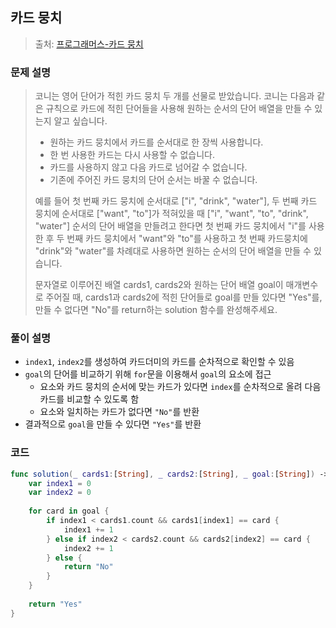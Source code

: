 ## 카드 뭉치

> 출처: [프로그래머스-카드 뭉치](https://school.programmers.co.kr/learn/courses/30/lessons/159994)

### 문제 설명
> 코니는 영어 단어가 적힌 카드 뭉치 두 개를 선물로 받았습니다. 코니는 다음과 같은 규칙으로 카드에 적힌 단어들을 사용해 원하는 순서의 단어 배열을 만들 수 있는지 알고 싶습니다.
> 
> - 원하는 카드 뭉치에서 카드를 순서대로 한 장씩 사용합니다.
> - 한 번 사용한 카드는 다시 사용할 수 없습니다.
> - 카드를 사용하지 않고 다음 카드로 넘어갈 수 없습니다.
> - 기존에 주어진 카드 뭉치의 단어 순서는 바꿀 수 없습니다.
> 
> 예를 들어 첫 번째 카드 뭉치에 순서대로 ["i", "drink", "water"], 두 번째 카드 뭉치에 순서대로 ["want", "to"]가 적혀있을 때 ["i", "want", "to", "drink", "water"] 순서의 단어 배열을 만들려고 한다면 첫 번째 카드 뭉치에서 "i"를 사용한 후 두 번째 카드 뭉치에서 "want"와 "to"를 사용하고 첫 번째 카드뭉치에 "drink"와 "water"를 차례대로 사용하면 원하는 순서의 단어 배열을 만들 수 있습니다.
> 
> 문자열로 이루어진 배열 cards1, cards2와 원하는 단어 배열 goal이 매개변수로 주어질 때, cards1과 cards2에 적힌 단어들로 goal를 만들 있다면 "Yes"를, 만들 수 없다면 "No"를 return하는 solution 함수를 완성해주세요.

### 풀이 설명
- `index1`, `index2`를 생성하여 카드더미의 카드를 순차적으로 확인할 수 있음
- `goal`의 단어를 비교하기 위해 `for`문을 이용해서 `goal`의 요소에 접근
    - 요소와 카드 뭉치의 순서에 맞는 카드가 있다면 `index`를 순차적으로 올려 다음 카드를 비교할 수 있도록 함
    - 요소와 일치하는 카드가 없다면 `"No"`를 반환
- 결과적으로 `goal`을 만들 수 있다면 `"Yes"`를 반환

### 코드
```swift
func solution(_ cards1:[String], _ cards2:[String], _ goal:[String]) -> String {
    var index1 = 0
    var index2 = 0
    
    for card in goal {
        if index1 < cards1.count && cards1[index1] == card {
            index1 += 1
        } else if index2 < cards2.count && cards2[index2] == card {
            index2 += 1
        } else {
            return "No"
        }
    }
    
    return "Yes"
}
```
